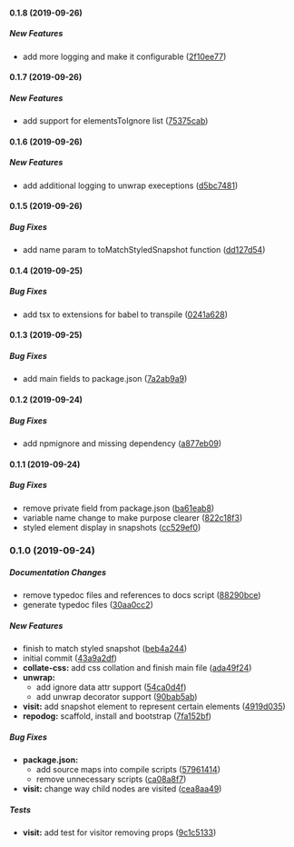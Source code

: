 #### 0.1.8 (2019-09-26)

##### New Features

*  add more logging and make it configurable ([2f10ee77](https://github.com/dylanaubrey/styled-snapshot/commit/2f10ee7707442cbb80d48cc97b1739de76aaa57d))

#### 0.1.7 (2019-09-26)

##### New Features

*  add support for elementsToIgnore list ([75375cab](https://github.com/dylanaubrey/styled-snapshot/commit/75375cab98faeca9521e95036a59fee83a726a6f))

#### 0.1.6 (2019-09-26)

##### New Features

*  add additional logging to unwrap execeptions ([d5bc7481](https://github.com/dylanaubrey/styled-snapshot/commit/d5bc7481eed36a26edda3a7a5e2dec683673b29b))

#### 0.1.5 (2019-09-26)

##### Bug Fixes

*  add name param to toMatchStyledSnapshot function ([dd127d54](https://github.com/dylanaubrey/styled-snapshot/commit/dd127d54002a3fecaa91ecc23d1c92b06531f1ba))

#### 0.1.4 (2019-09-25)

##### Bug Fixes

*  add tsx to extensions for babel to transpile ([0241a628](https://github.com/dylanaubrey/styled-snapshot/commit/0241a628a2dded9fbb9006257cca6a9e719ed744))

#### 0.1.3 (2019-09-25)

##### Bug Fixes

*  add main fields to package.json ([7a2ab9a9](https://github.com/dylanaubrey/styled-snapshot/commit/7a2ab9a91241aa71dcd3acd76fd474345c6bd94f))

#### 0.1.2 (2019-09-24)

##### Bug Fixes

*  add npmignore and missing dependency ([a877eb09](https://github.com/dylanaubrey/styled-snapshot/commit/a877eb09d21e981a193fbefeeee711c8fec67a8f))

#### 0.1.1 (2019-09-24)

##### Bug Fixes

*  remove private field from package.json ([ba61eab8](https://github.com/dylanaubrey/styled-snapshot/commit/ba61eab8064cc1c98630b7112ac32adc35c38ded))
*  variable name change to make purpose clearer ([822c18f3](https://github.com/dylanaubrey/styled-snapshot/commit/822c18f3795cccbbf0852f6ab80c8adfe462cb2c))
*  styled element display in snapshots ([cc529ef0](https://github.com/dylanaubrey/styled-snapshot/commit/cc529ef0c3e56ff2a75351ce7fde684b52101e5f))

### 0.1.0 (2019-09-24)

##### Documentation Changes

*  remove typedoc files and references to docs script ([88290bce](https://github.com/dylanaubrey/styled-snapshot/commit/88290bce364e98cd546320d01240ccd8e5c6585f))
*  generate typedoc files ([30aa0cc2](https://github.com/dylanaubrey/styled-snapshot/commit/30aa0cc2e6f1754b9f7377a740f33c327ec425a7))

##### New Features

*  finish to match styled snapshot ([beb4a244](https://github.com/dylanaubrey/styled-snapshot/commit/beb4a2440f021c421b6cd2f86d75b897563546db))
*  initial commit ([43a9a2df](https://github.com/dylanaubrey/styled-snapshot/commit/43a9a2dfa65c54928e1fbdd58cf9563dcf182af6))
* **collate-css:**  add css collation and finish main file ([ada49f24](https://github.com/dylanaubrey/styled-snapshot/commit/ada49f246bdf83a322751635d04030d5ae63c2ec))
* **unwrap:**
  *  add ignore data attr support ([54ca0d4f](https://github.com/dylanaubrey/styled-snapshot/commit/54ca0d4ff493784493c9f9fd7c6fadf66111df8f))
  *  add unwrap decorator support ([90bab5ab](https://github.com/dylanaubrey/styled-snapshot/commit/90bab5ab606e167178ddf9b8449e4d21cf7e279a))
* **visit:**  add snapshot element to represent certain elements ([4919d035](https://github.com/dylanaubrey/styled-snapshot/commit/4919d035dc7cdd8e3ab53df8be524d5374e58daf))
* **repodog:**  scaffold, install and bootstrap ([7fa152bf](https://github.com/dylanaubrey/styled-snapshot/commit/7fa152bf012607d81a4da16da7a4d18dba73e1b6))

##### Bug Fixes

* **package.json:**
  *  add source maps into compile scripts ([57961414](https://github.com/dylanaubrey/styled-snapshot/commit/5796141457accb6525a5e7a80f98f6be84ad32d6))
  *  remove unnecessary scripts ([ca08a8f7](https://github.com/dylanaubrey/styled-snapshot/commit/ca08a8f78a8035f8b952587fb2d666619b7c1d53))
* **visit:**  change way child nodes are visited ([cea8aa49](https://github.com/dylanaubrey/styled-snapshot/commit/cea8aa4965187c0241dec8a2072b817ce454f062))

##### Tests

* **visit:**  add test for visitor removing props ([9c1c5133](https://github.com/dylanaubrey/styled-snapshot/commit/9c1c51337d0567cb57ceb22db4877a7de489ab9f))

